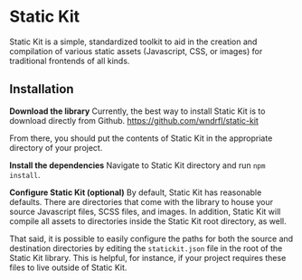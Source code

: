 # Static Kit

Static Kit is a simple, standardized toolkit to aid in the creation and compilation of various static assets (Javascript, CSS, or images) for traditional frontends of all kinds.

## Installation

**Download the library**
Currently, the best way to install Static Kit is to download directly from Github.
https://github.com/wndrfl/static-kit

From there, you should put the contents of Static Kit in the appropriate directory of your project.

**Install the dependencies**
Navigate to Static Kit directory and run `npm install`.

**Configure Static Kit (optional)**
By default, Static Kit has reasonable defaults. There are directories that come with the library to house your source Javascript files, SCSS files, and images. In addition, Static Kit will compile all assets to directories inside the Static Kit root directory, as well.

That said, it is possible to easily configure the paths for both the source and destination directories by editing the `statickit.json` file in the root of the Static Kit library. This is helpful, for instance, if your project requires these files to live outside of Static Kit.



